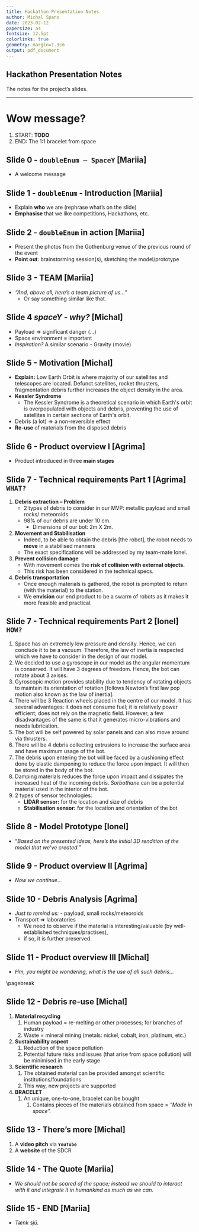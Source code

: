 ```yaml
---
title: Hackathon Presentation Notes 
author: Michal Spano
date: 2023-02-12
papersize: a4
fontsize: 12.5pt
colorlinks: true
geometry: margin=1.3cm
output: pdf_document
---
```


## Hackathon Presentation Notes

The notes for the project’s slides.

---

# Wow message?

1. START: **TODO**
2. END: The 1:1 bracelet from space

## Slide 0 - `doubleEnum – SpaceY` [Mariia]

- A welcome message

## Slide 1 - `doubleEnum` - Introduction [Mariia]

- Explain **who** we are (rephrase what’s on the slide)
- **Emphasise** that we like competitions, Hackathons, etc.

## Slide 2 - `doubleEnum` in action [Mariia]

- Present the photos from the Gothenburg venue of the previous round of the event
- **Point out**: brainstorming session(s),  sketching the model/prototype

## Slide 3 - **TEAM** [Mariia]

- *“And, above all, here’s a team picture of us…”*
    - Or say something similar like that.

## Slide 4 *spaceY - why?* [Michal]

- Payload $\Rightarrow$ significant danger (…)
- Space environment $\equiv$ important
- *Inspiration?* A similar scenario - Gravity (movie)

## Slide 5 - Motivation [Michal]

- **Explain:** Low Earth Orbit is where majority of our satellites and telescopes are located. Defunct satellites, rocket thrusters, fragmentation debris further increases the object density in the area.
- **Kessler Syndrome**
    - The Kessler Syndrome is a theoretical scenario in which Earth's orbit is overpopulated with objects and debris, preventing the use of satellites in certain sections of Earth's orbit.
- Debris (a lot) $\Rightarrow$ a non-reversible effect
- **Re-use** of materials from the disposed debris

## Slide 6 - Product overview I [Agrima]

- Product introduced in three **main stages**

## Slide 7 - Technical requirements Part 1 [Agrima] `WHAT?`

1. **Debris extraction – Problem**
    - 2 types of debris to consider in our MVP: metallic payload and small rocks/ meteoroids.
    - 98% of our debris are under 10 cm.
        - Dimensions of our bot: 2m X 2m.
2. **Movement and Stabilisation**
    - Indeed, to be able to obtain the debris [the robot], the robot needs to ****move**** in a stabilised manners
    - The exact specifications will be addressed by my team-mate Ionel.
3. **Prevent collision damage**
    - With movement comes the **risk of collision with external objects.**
    - This risk has been considered in the technical specs.
4. **Debris transportation**
    - Once enough materials is gathered,  the robot is prompted to return (with the material) to the station.
    - We **envision** our end product to be a swarm of robots as it makes it more feasible and practical.

## Slide 7 - Technical requirements Part 2 [Ionel] `HOW?`

1. Space has an extremely low pressure and density. Hence, we can conclude it to be a vacuum. Therefore, the law of inertia is respected which we have to consider in the design of our model.
2. We decided to use a gyroscope in our model as the angular momentum is conserved. It will have 3 degrees of freedom. Hence, the bot can rotate about 3 axises.
3. Gyroscopic motion provides stability due to tendency of rotating objects to maintain its orientation of rotation [follows Newton’s first law pop motion also known as the law of inertia].
4. There will be 3 Reaction wheels placed in the centre of our model. It has several advantages: it does not consume fuel; it is relatively power efficient; does not rely on the magnetic field. However, a few  disadvantages of the same is that it generates micro-vibrations and needs lubrication.
5. The bot will be self powered by solar panels and can also move around via thrusters.
6. There will be 4 debris collecting extrusions to increase the surface area and have maximum usage of the bot.
7. The debris upon entering the bot will be faced by a cushioning effect done by elastic dampening to reduce the force upon impact. It will then be stored in the body of the bot. 
8. Damping materials reduces the force upon impact and dissipates the increased heat of the incoming debris. *Sorbothane* can be a potential material used in the interior of the bot. 
9. 2 types of sensor technologies:
    - **LIDAR sensor:** for the location and size of debris
    - **Stabilisation sensor:** for the location and orientation of the bot

## Slide 8 - Model Prototype [Ionel]

- “*Based on the presented ideas, here’s the initial 3D rendition of the model that we’ve created.”*

## Slide 9 - Product overview II [Agrima]

- *Now we continue…*

## Slide 10  - Debris Analysis [Agrima]

- *Just to remind us:* - payload, small rocks/meteoroids
- Transport $\Rightarrow$ laboratories
    - We need to observe if the material is interesting/valuable (by well-established techniques/practises),
    - if so, it is further preserved.

## Slide 11 - Product overview III [Michal]

- *Hm, you might be wondering, what is the use of all such debris…*

\pagebreak

## Slide 12 - Debris re-use [Michal]

1. **Material recycling**
    1. Human payload $=$ re-melting or other processes; for branches of industry
    2. Waste $=$ mineral mining (metals: nickel, cobalt, iron, platinum, etc.)
2. **Sustainability aspect**
    1. Reduction of the space pollution
    2. Potential future risks and issues (that arise from space pollution) will be minimised in the early stage
3. **Scientific research**
    1. The obtained material can be provided amongst scientific institutions/foundations
    2. This way, new projects are supported
4. **BRACELET**
    1. An unique, one-to-one, bracelet can be bought
        1. Contains pieces of the materials obtained from space $=$ *“Made in space”.*

## Slide 13 - There’s more [Michal]

1. A **video pitch** via **`YouTube`**
2. A **website** of the SDCR

## Slide 14 - The Quote [Mariia]

- *We should not be scared of the space; instead we should to interact with it and integrate it in humankind as much as we can.*

## Slide 15 - END [Mariia]

- *Tænk sjü.*

